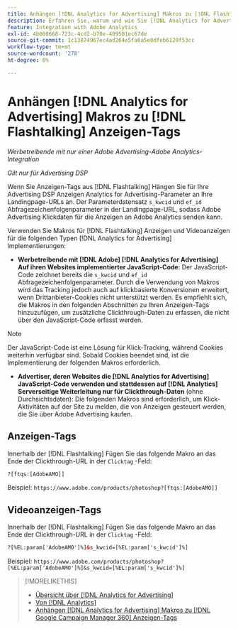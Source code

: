 ```yaml
---
title: Anhängen [!DNL Analytics for Advertising] Makros zu [!DNL Flashtalking] Anzeigen-Tags
description: Erfahren Sie, warum und wie Sie [!DNL Analytics for Advertising] Makros für Ihre [!DNL Flashtalking] Anzeigen-Tags
feature: Integration with Adobe Analytics
exl-id: 4b060668-723c-4cd2-b70e-409501ec67de
source-git-commit: 1c13874967ec4ad264e5fa6a5e0dfeb6120f53cc
workflow-type: tm+mt
source-wordcount: '278'
ht-degree: 0%

---
```


# Anhängen [!DNL Analytics for Advertising] Makros zu [!DNL Flashtalking] Anzeigen-Tags

*Werbetreibende mit nur einer Adobe Advertising-Adobe Analytics-Integration*

*Gilt nur für Advertising DSP*

Wenn Sie Anzeigen-Tags aus [!DNL Flashtalking] Hängen Sie für Ihre Advertising DSP Anzeigen Analytics for Advertising-Parameter an Ihre Landingpage-URLs an. Der Parameterdatensatz `s_kwcid` und `ef_id` Abfragezeichenfolgenparameter in der Landingpage-URL, sodass Adobe Advertising Klickdaten für die Anzeigen an Adobe Analytics senden kann.

Verwenden Sie Makros für [!DNL Flashtalking] Anzeigen und Videoanzeigen für die folgenden Typen [!DNL Analytics for Advertising] Implementierungen:

* **Werbetreibende mit [!DNL Adobe] [!DNL Analytics for Advertising] Auf ihren Websites implementierter JavaScript-Code**: Der JavaScript-Code zeichnet bereits die `s_kwcid` und `ef_id` Abfragezeichenfolgenparameter. Durch die Verwendung von Makros wird das Tracking jedoch auch auf klickbasierte Konversionen erweitert, wenn Drittanbieter-Cookies nicht unterstützt werden. Es empfiehlt sich, die Makros in den folgenden Abschnitten zu Ihren Anzeigen-Tags hinzuzufügen, um zusätzliche Clickthrough-Daten zu erfassen, die nicht über den JavaScript-Code erfasst werden.

>[!NOTE]
>
>Der JavaScript-Code ist eine Lösung für Klick-Tracking, während Cookies weiterhin verfügbar sind. Sobald Cookies beendet sind, ist die Implementierung der folgenden Makros erforderlich.

* **Advertiser, deren Websites die [!DNL Analytics for Advertising] JavaScript-Code verwenden und stattdessen auf [!DNL Analytics] Serverseitige Weiterleitung nur für Clickthrough-Daten** (ohne Durchsichtsdaten): Die folgenden Makros sind erforderlich, um Klick-Aktivitäten auf der Site zu melden, die von Anzeigen gesteuert werden, die Sie über Adobe Advertising kaufen.

## Anzeigen-Tags

Innerhalb der [!DNL Flashtalking] Fügen Sie das folgende Makro an das Ende der Clickthrough-URL in der `Clicktag` -Feld:

```html
?[ftqs:[AdobeAMO]]
```

Beispiel:  `https://www.adobe.com/products/photoshop?[ftqs:[AdobeAMO]]`

## Videoanzeigen-Tags

Innerhalb der [!DNL Flashtalking] Fügen Sie das folgende Makro an das Ende der Clickthrough-URL in der `Clicktag` -Feld:

```html
?[%EL:param['AdobeAMO']%]&s_kwcid=[%EL:param['s_kwcid']%]
```

Beispiel:  `https://www.adobe.com/products/photoshop?[%EL:param['AdobeAMO']%]&s_kwcid=[%EL:param['s_kwcid']%]`

>[!MORELIKETHIS]
>
>* [Übersicht über [!DNL Analytics for Advertising]](overview.md)
>* [Von [!DNL Analytics]](/help/integrations/analytics/ids.md)
>* [Anhängen [!DNL Analytics for Advertising] Makros zu [!DNL Google Campaign Manager 360] Anzeigen-Tags](/help/integrations/analytics/macros-google-campaign-manager.md)

